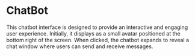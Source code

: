 # ChatBot
This chatbot interface is designed to provide an interactive and engaging user experience. Initially, it displays as a small avatar positioned at the bottom right of the screen. When clicked, the chatbot expands to reveal a chat window where users can send and receive messages. 
